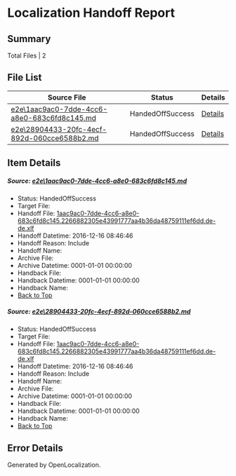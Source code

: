 # <a name='report-top'></a> Localization Handoff Report

## Summary
 Total Files | 2

## File List
 Source File | Status | Details 
 ----------- | ------ | ------- 
 [e2e\1aac9ac0-7dde-4cc6-a8e0-683c6fd8c145.md](https://github.com/OpenLocalizationTestOrg/ol-test0/blob/96ce604dfb793b9e092d9012581848ba3a807491/e2e/1aac9ac0-7dde-4cc6-a8e0-683c6fd8c145.md) | HandedOffSuccess | [Details](#7564b1e7a524b83d26ef2966fe240952890a38a71)
 [e2e\28904433-20fc-4ecf-892d-060cce6588b2.md](https://github.com/OpenLocalizationTestOrg/ol-test0/blob/96ce604dfb793b9e092d9012581848ba3a807491/e2e/28904433-20fc-4ecf-892d-060cce6588b2.md) | HandedOffSuccess | [Details](#7564b1e7a524b83d26ef2966fe240952890a38a72)

## Item Details
##### <a name='7564b1e7a524b83d26ef2966fe240952890a38a71'></a> Source: [e2e\1aac9ac0-7dde-4cc6-a8e0-683c6fd8c145.md](https://github.com/OpenLocalizationTestOrg/ol-test0/blob/96ce604dfb793b9e092d9012581848ba3a807491/e2e/1aac9ac0-7dde-4cc6-a8e0-683c6fd8c145.md)
* Status: HandedOffSuccess
* Target File: 
* Handoff File: [1aac9ac0-7dde-4cc6-a8e0-683c6fd8c145.2266882305e43991777aa4b36da48759111ef6dd.de-de.xlf](https://github.com/OpenLocalizationTestOrg/ol-test0-handoff/blob/1173c716bd7d4b3267bceaa4ec5297a4a828635f/ol-handoff/OpenLocalizationTestOrg/ol-test0-dede/xinjiang/ht/1aac9ac0-7dde-4cc6-a8e0-683c6fd8c145.2266882305e43991777aa4b36da48759111ef6dd.de-de.xlf)
* Handoff Datetime: 2016-12-16 08:46:46
* Handoff Reason: Include
* Handoff Name: 
* Archive File: 
* Archive Datetime: 0001-01-01 00:00:00
* Handback File: 
* Handback Datetime: 0001-01-01 00:00:00
* Handback Name: 
* [Back to Top](#report-top)

##### <a name='7564b1e7a524b83d26ef2966fe240952890a38a72'></a> Source: [e2e\28904433-20fc-4ecf-892d-060cce6588b2.md](https://github.com/OpenLocalizationTestOrg/ol-test0/blob/96ce604dfb793b9e092d9012581848ba3a807491/e2e/28904433-20fc-4ecf-892d-060cce6588b2.md)
* Status: HandedOffSuccess
* Target File: 
* Handoff File: [1aac9ac0-7dde-4cc6-a8e0-683c6fd8c145.2266882305e43991777aa4b36da48759111ef6dd.de-de.xlf](https://github.com/OpenLocalizationTestOrg/ol-test0-handoff/blob/1173c716bd7d4b3267bceaa4ec5297a4a828635f/ol-handoff/OpenLocalizationTestOrg/ol-test0-dede/xinjiang/ht/1aac9ac0-7dde-4cc6-a8e0-683c6fd8c145.2266882305e43991777aa4b36da48759111ef6dd.de-de.xlf)
* Handoff Datetime: 2016-12-16 08:46:46
* Handoff Reason: Include
* Handoff Name: 
* Archive File: 
* Archive Datetime: 0001-01-01 00:00:00
* Handback File: 
* Handback Datetime: 0001-01-01 00:00:00
* Handback Name: 
* [Back to Top](#report-top)


## Error Details

Generated by OpenLocalization.

